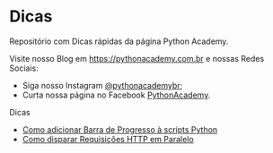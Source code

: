 # Dicas

Repositório com Dicas rápidas da página Python Academy.

Visite nosso Blog em https://pythonacademy.com.br e nossas Redes Sociais:
 - Siga nosso Instagram [@pythonacademybr](https://instagram.com/pythonacademybr);
 - Curta nossa página no Facebook [PythonAcademy](https://www.facebook.com/pythonacademy).

Dicas
 - [Como adicionar Barra de Progresso à scripts Python](barra-de-progresso/README.md)
 - [Como disparar Requisições HTTP em Paralelo](requisicoes-paralelas/README.md)
